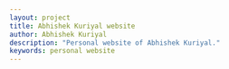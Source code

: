```yaml
---
layout: project
title: Abhishek Kuriyal website
author: Abhishek Kuriyal  
description: "Personal website of Abhishek Kuriyal."
keywords: personal website
---
```

